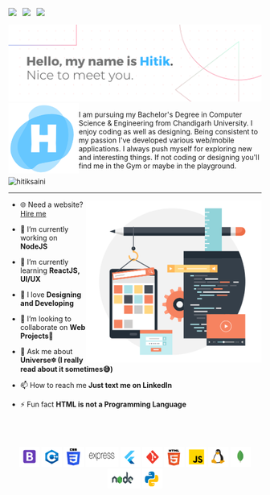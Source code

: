 <a  href="https://www.linkedin.com/in/hitik-saini-042691193/"><img src="https://github.com/hitiksaini/hitiksaini/blob/master/logo/linkedin.png" width="40" /></a> &nbsp; 
<a  href="https://www.instagram.com/hitik_20/"><img src="https://github.com/hitiksaini/hitiksaini/blob/master/logo/instagram.png" width="40" /></a> &nbsp; 
<a  href="https://twitter.com/SainiHitik"><img src="https://github.com/hitiksaini/hitiksaini/blob/master/logo/twitter.png" width="40" /></a>


<img src="https://raw.githubusercontent.com/hitiksaini/hitiksaini/master/top_img.png">


<img align="left" src="https://github.com/hitiksaini/hitiksaini/blob/master/my_logo.png" width="140" />


<p align="" widht="300"> I am pursuing my Bachelor's Degree in Computer Science & Engineering from Chandigarh University.
I enjoy coding as well as designing.
Being consistent to my passion I've developed various web/mobile applications. I always push myself for exploring new and interesting things.
If not coding or designing you'll find me in the Gym or maybe in the playground.</p>

<p align="left"> <img src="https://komarev.com/ghpvc/?username=hitiksaini" alt="hitiksaini" /> </p>

<hr>

<img align='right' src="https://raw.githubusercontent.com/hitiksaini/hitiksaini/master/below.png" width="350">

- 🌐 Need a website? [Hire me](https://hitik20.tech/contact)

- 🔭 I’m currently working on **NodeJS**

- 🌱 I’m currently learning **ReactJS, UI/UX**

- 💙 I love **Designing and Developing**

- 👯 I’m looking to collaborate on **Web Projects🙌**

- 💬 Ask me about **Universe🔯 (I really read about it sometimes😅)**

- 📫 How to reach me **Just text me on LinkedIn**

- ⚡ Fun fact **HTML is not a Programming Language**


<br>

<h1 align="center"></h1>


<p align="center">
  
  <img src="https://github.com/hitiksaini/hitiksaini/blob/master/icons/bootstrap.png" width="40" height="40"/>
  <img src="https://github.com/hitiksaini/hitiksaini/blob/master/icons/cpp.png" width="40" height="40"/>
  <img src="https://github.com/hitiksaini/hitiksaini/blob/master/icons/css.png" width="40" height="40"/>
  <img src="https://github.com/hitiksaini/hitiksaini/blob/master/icons/express.png" width="65" height="40"/>
  <img src="https://github.com/hitiksaini/hitiksaini/blob/master/icons/flutter.png" width="40" height="40"/>
  <img src="https://github.com/hitiksaini/hitiksaini/blob/master/icons/git.png" width="40" height="40"/>
  <img src="https://github.com/hitiksaini/hitiksaini/blob/master/icons/html.png" width="40" height="40"/>
  <img src="https://github.com/hitiksaini/hitiksaini/blob/master/icons/js.png" width="40" height="40"/>
  <img src="https://github.com/hitiksaini/hitiksaini/blob/master/icons/linux.png" width="40" height="40"/>
  <img src="https://github.com/hitiksaini/hitiksaini/blob/master/icons/mongo.png" width="40" height="40"/>
  <img src="https://github.com/hitiksaini/hitiksaini/blob/master/icons/nodejs.png" width="65" height="40"/>
  <img src="https://github.com/hitiksaini/hitiksaini/blob/master/icons/python.png" width="40" height="40"/>
</p>

